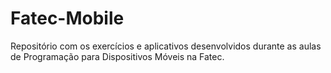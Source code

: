 # Fatec-Mobile
Repositório com os exercícios e aplicativos desenvolvidos durante as aulas de Programação para Dispositivos Móveis na Fatec.

